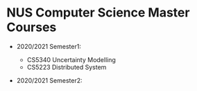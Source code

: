 # NUS Computer Science Master Courses

* 2020/2021 Semester1:
  - CS5340 Uncertainty Modelling
  - CS5223 Distributed System
 
* 2020/2021 Semester2:
  
